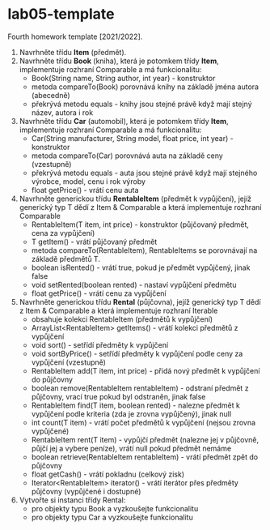# lab05-template
Fourth homework template [2021/2022].

  1. Navrhněte třídu **Item** (předmět).
  2. Navrhněte třídu **Book** (kniha), která je potomkem třídy **Item**, implementuje rozhraní Comparable a má funkcionalitu:
     - Book(String name, String author, int year) - konstruktor
     - metoda compareTo(Book) porovnává knihy na základě jména autora (abecedně)
     - překrývá metodu equals - knihy jsou stejné právě když mají stejný název, autora i rok
  3. Navrhněte třídu **Car** (automobil), která je potomkem třídy **Item**, implementuje rozhraní Comparable a má funkcionalitu:
     - Car(String manufacturer, String model, float price, int year) - konstruktor
     - metoda compareTo(Car) porovnává auta na základě ceny (vzestupně)
     - překrývá metodu equals - auta jsou stejné právě když mají stejného výrobce, model, cenu i rok výroby
     - float getPrice() - vrátí cenu auta
  4. Navrhněte generickou třídu **RentableItem** (předmět k vypůjčení), jejíž generický typ T dědí z Item & Comparable a která implementuje rozhraní Comparable
     - RentableItem(T item, int price) - konstruktor (půjčovaný předmět, cena za vypůjčení)
     - T getItem() - vrátí půjčovaný předmět
     - metoda compareTo(RentableItem<T>), RentableItems se porovnávají na základě předmětů T.
     - boolean isRented() - vrátí true, pokud je předmět vypůjčený, jinak false
     - void setRented(boolean rented) - nastaví vypůjčení předmětu
     - float getPrice() - vrátí cenu za vypůjčení
  5. Navrhněte generickou třídu **Rental** (půjčovna), jejíž generický typ T dědí z Item & Comparable a která implementuje rozhraní Iterable
     - obsahuje kolekci RentableItem<T> (předmětů k vypůjčení)
     - ArrayList<RentableItem<T>> getItems() - vrátí kolekci předmětů z vypůjčení
     - void sort() - setřídí předměty k vypůjčení
     - void sortByPrice() - setřídí předměty k vypůjčení podle ceny za vypůjčení (vzestupně)
     - RentableItem<T> add(T item, int price) - přidá nový předmět k vypůjčení do půjčovny
     - boolean remove(RentableItem<T> rentableItem) - odstraní předmět z půjčovny, vrací true pokud byl odstraněn, jinak false
     - RentableItem<T> find(T item, boolean rented) - nalezne předmět k vypůjčení podle kriteria (zda je zrovna vypůjčený), jinak null
     - int count(T item) - vrátí počet předmětů k vypůjčení (nejsou zrovna vypůjčené)
     - RentableItem<T> rent(T item) - vypůjčí předmět (nalezne jej v půjčovně, půjčí jej a vybere peníze), vrátí null pokud předmět nemáme
     - boolean retrieve(RentableItem<T> rentableItem) - vrátí předmět zpět do půjčovny
     - float getCash() - vrátí pokladnu (celkový zisk)
     - Iterator<RentableItem<T>> iterator() - vrátí iterátor přes předměty půjčovny (vypůjčené i dostupné)
  6. Vytvořte si instanci třídy Rental: 
     - pro objekty typu Book a vyzkoušejte funkcionalitu
     - pro objekty typu Car a vyzkoušejte funkcionalitu
